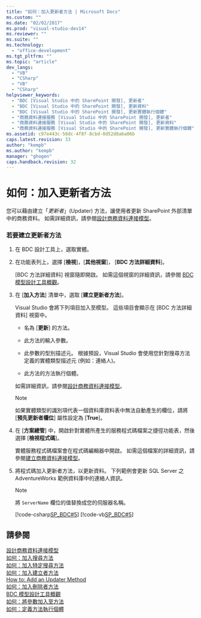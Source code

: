 ```yaml
---
title: "如何：加入更新者方法 | Microsoft Docs"
ms.custom: ""
ms.date: "02/02/2017"
ms.prod: "visual-studio-dev14"
ms.reviewer: ""
ms.suite: ""
ms.technology: 
  - "office-development"
ms.tgt_pltfrm: ""
ms.topic: "article"
dev_langs: 
  - "VB"
  - "CSharp"
  - "VB"
  - "CSharp"
helpviewer_keywords: 
  - "BDC [Visual Studio 中的 SharePoint 開發], 更新者"
  - "BDC [Visual Studio 中的 SharePoint 開發], 更新資料"
  - "BDC [Visual Studio 中的 SharePoint 開發], 更新實體執行個體"
  - "商務資料連接服務 [Visual Studio 中的 SharePoint 開發], 更新者"
  - "商務資料連接服務 [Visual Studio 中的 SharePoint 開發], 更新資料"
  - "商務資料連接服務 [Visual Studio 中的 SharePoint 開發], 更新實體執行個體"
ms.assetid: c97e443c-58dc-4f8f-8cbd-0d52d8a6a06b
caps.latest.revision: 33
author: "kempb"
ms.author: "kempb"
manager: "ghogen"
caps.handback.revision: 32
---
```

# 如何：加入更新者方法
  您可以藉由建立「*更新者*」\(Updater\) 方法，讓使用者更新 SharePoint 外部清單中的商務資料。  如需詳細資訊，請參閱[設計商務資料連接模型](../sharepoint/designing-a-business-data-connectivity-model.md)。  
  
### 若要建立更新者方法  
  
1.  在 BDC 設計工具上，選取實體。  
  
2.  在功能表列上，選擇 \[**檢視**\]，\[**其他視窗**\]， \[**BDC 方法詳細資料**\]。  
  
     \[BDC 方法詳細資料\] 視窗隨即開啟。  如需這個視窗的詳細資訊，請參閱 [BDC 模型設計工具概觀](../sharepoint/bdc-model-design-tools-overview.md)。  
  
3.  在 \[**加入方法**\] 清單中，選取 \[**建立更新者方法**\]。  
  
     Visual Studio 會將下列項目加入至模型。  這些項目會顯示在 \[BDC 方法詳細資料\] 視窗中。  
  
    -   名為 \[**更新**\] 的方法。  
  
    -   此方法的輸入參數。  
  
    -   此參數的型別描述元。  根據預設，Visual Studio 會使用您針對搜尋方法定義的實體類型描述元 \(例如：連絡人\)。  
  
    -   此方法的方法執行個體。  
  
     如需詳細資訊，請參閱[設計商務資料連接模型](../sharepoint/designing-a-business-data-connectivity-model.md)。  
  
    > [!NOTE]  
    >  如果實體類型的識別項代表一個資料庫資料表中無法自動產生的欄位，請將 \[**預先更新者欄位**\] 屬性設定為 \[**True**\]。  
  
4.  在 \[**方案總管**\] 中，開啟針對實體所產生的服務程式碼檔案之捷徑功能表，然後選擇 \[**檢視程式碼**\]。  
  
     實體服務程式碼檔案會在程式碼編輯器中開啟。  如需這個檔案的詳細資訊，請參閱[建立商務資料連接模型](../sharepoint/creating-a-business-data-connectivity-model.md)。  
  
5.  將程式碼加入更新者方法，以更新資料。  下列範例會更新 SQL Server 之 AdventureWorks 範例資料庫中的連絡人資訊。  
  
    > [!NOTE]  
    >  將 `ServerName` 欄位的值替換成您的伺服器名稱。  
  
     [!code-csharp[SP_BDC#5](../snippets/csharp/VS_Snippets_OfficeSP/sp_bdc/CS/bdcmodel1/contactservice.cs#5)]
     [!code-vb[SP_BDC#5](../snippets/visualbasic/VS_Snippets_OfficeSP/sp_bdc/VB/bdcmodel1/contactservice.vb#5)]  
  
## 請參閱  
 [設計商務資料連接模型](../sharepoint/designing-a-business-data-connectivity-model.md)   
 [如何：加入搜尋方法](../sharepoint/how-to-add-a-finder-method.md)   
 [如何：加入特定搜尋方法](../sharepoint/how-to-add-a-specific-finder-method.md)   
 [如何：加入建立者方法](../sharepoint/how-to-add-a-creator-method.md)   
 [How to: Add an Updater Method](../sharepoint/how-to-add-an-updater-method.md)   
 [如何：加入刪除者方法](../sharepoint/how-to-add-a-deleter-method.md)   
 [BDC 模型設計工具概觀](../sharepoint/bdc-model-design-tools-overview.md)   
 [如何：將參數加入至方法](../sharepoint/how-to-add-a-parameter-to-a-method.md)   
 [如何：定義方法執行個體](../sharepoint/how-to-define-a-method-instance.md)  
  
  